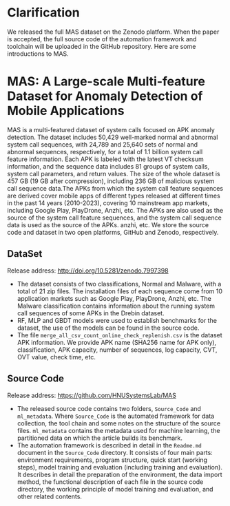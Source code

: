 # Clarification

We released the full MAS dataset on the Zenodo platform. When the paper is accepted, the full source code of the automation framework and toolchain will be uploaded in the GitHub repository. Here are some introductions to MAS.


# MAS: A Large-scale Multi-feature Dataset for Anomaly Detection of Mobile Applications

MAS is a multi-featured dataset of system calls focused on APK anomaly detection. The dataset includes 50,429 
well-marked normal and abnormal system call sequences, with 24,789 and 25,640 sets of normal and abnormal sequences, 
respectively, for a total of 1.1 billion system call feature information. Each APK is labeled with the latest VT 
checksum information, and the sequence data includes 81 groups of system calls, system call parameters, and return values. The size of the whole dataset is 457 GB (19 GB after compression), including 236 GB of malicious system call sequence data.The APKs from which the system call feature sequences are derived cover mobile apps of different types released at different times in the past 14 years (2010-2023), covering 10 mainstream app markets, including Google Play, PlayDrone, Anzhi, etc. The APKs are also used as the source of the system call feature sequences, and the system call sequence data is used as the source of the APKs. anzhi, etc. We store the source code and dataset in two open platforms, GitHub and Zenodo, respectively.

## DataSet
Release address: http://doi.org/10.5281/zenodo.7997398
- The dataset consists of two classifications, Normal and Malware, with a total of 21 zip files. The installation files of each sequence come from 10 application markets such as Google Play, PlayDrone, Anzhi, etc. The Malware classification contains information about the running system call sequences of some APKs in the Drebin dataset.
- RF, MLP and GBDT models were used to establish benchmarks for the dataset, the use of the models can be found in the source code.
- The file `merge_all_csv_count_online_check_replenish.csv` is the dataset APK information. We provide APK name (SHA256 name for APK only), classification, APK capacity, number of sequences, log capacity, CVT, OVT value, check time, etc.

## Source Code
Release address: https://github.com/HNUSystemsLab/MAS
- The released source code contains two folders, `Source_Code` and `ml_metadata`. Where `Source_Code` is the automated framework for data collection, the tool chain and some notes on the structure of the source files. `ml_metadata` contains the metadata used for machine learning, the partitioned data on which the article builds its benchmark.
- The automation framework is described in detail in the `Readme.md` document in the `Source_Code` directory. It consists of four main parts: environment requirements, program structure, quick start (working steps), model training and evaluation (including training and evaluation). It describes in detail the preparation of the environment, the data import method, the functional description of each file in the source code directory, the working principle of model training and evaluation, and other related contents.
